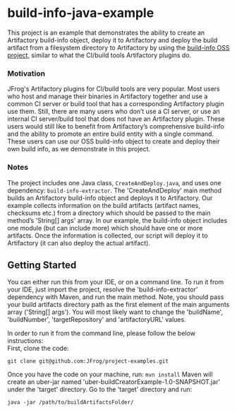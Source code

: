 # build-info-java-example
This project is an example that demonstrates the ability to create an Artifactory build-info object, deploy it to Artifactory and deploy the build artifact from a filesystem directory to Artifactory by using the [build-info OSS project](https://github.com/JFrog/build-info), similar to what the CI/build tools Artifactory plugins do.


### Motivation
JFrog's Artifactory plugins for CI/build tools are very popular. Most users who host and manage their binaries in Artifactory together and use a common CI server or build tool that has a corresponding Artifactory plugin use them. Still, there are many users who don’t use a CI server, or use an internal CI server/build tool that does not have an Artifactory plugin. These users would still like to benefit from Artifactory’s comprehensive build-info and the ability to promote an entire build entity with a single command. These users can use our OSS build-info object to create and deploy their own build info, as we demonstrate in this project.

### Notes
The project includes one Java class, ``CreateAndDeploy.java``, and uses one dependency: ``build-info-extractor``. The 'CreateAndDeploy' main method builds an Artifactory build-info object and deploys it to Artifactory. Our example collects information on the build artifacts (artifact names, checksums etc.) from a directory which should be passed to the main method’s 'String[] args' array. In our example, the build-info object includes one module (but can include more) which should have one or more artifacts. Once the information is collected, our script will deploy it to Artifactory (it can also deploy the actual artifact).

## Getting Started
You can either run this from your IDE, or on a command line. To run it from your IDE, just import the project, resolve the 'build-info-extractor' dependency with Maven, and run the main method. Note, you should pass your build artifacts directory path as the first element of the main arguments array ('String[] args'). You will most likely want to change the 'buildName', 'buildNumber', 'targetRepository' and 'artifactoryURL' values.

In order to run it from the command line, please follow the below instructions:  
First, clone the code:
```
git clone git@github.com:JFrog/project-examples.git
```
Once you have the code on your machine, run:
```mvn install```
Maven will create an uber-jar named 'uber-buildCreatorExample-1.0-SNAPSHOT.jar' under the 'target' directory. Go to the 'target' directory and run:
```
java -jar /path/to/buildArtifactsFolder/
```




